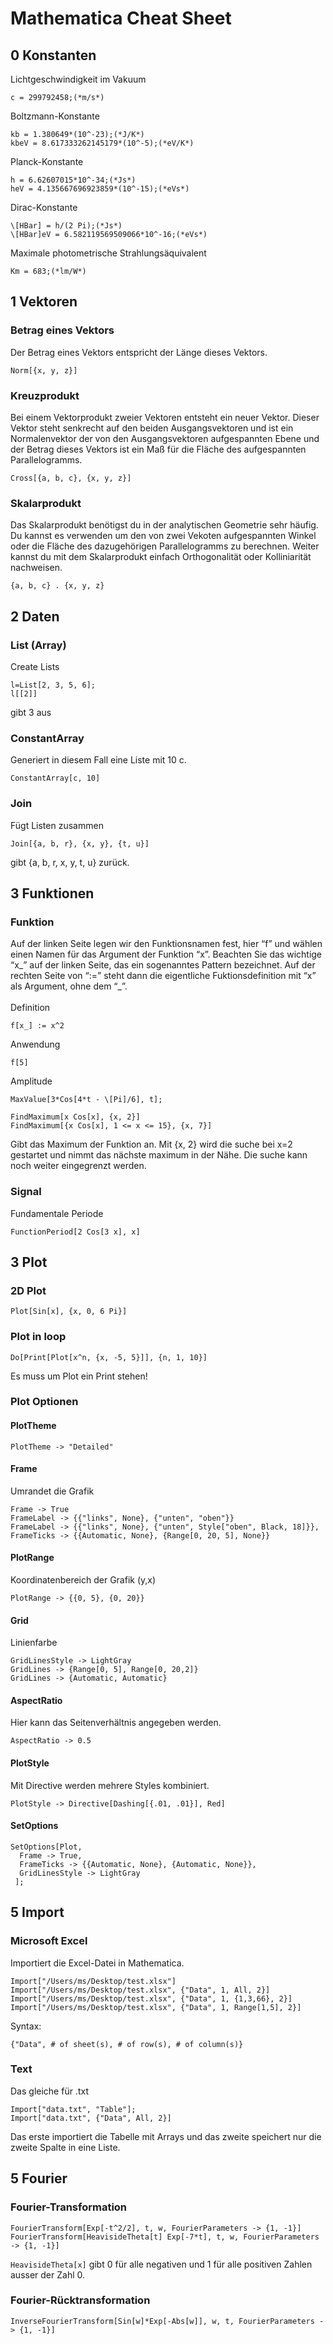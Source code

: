 # Mathematica Cheat Sheet
   ## 0 Konstanten ##
   Lichtgeschwindigkeit im Vakuum
   ```
   c = 299792458;(*m/s*)
   ```
   Boltzmann-Konstante
   ```
   kb = 1.380649*(10^-23);(*J/K*)
   kbeV = 8.617333262145179*(10^-5);(*eV/K*)
   ```
   Planck-Konstante
   ```
   h = 6.62607015*10^-34;(*Js*)
   heV = 4.135667696923859*(10^-15);(*eVs*)
   ```
   Dirac-Konstante
   ```
   \[HBar] = h/(2 Pi);(*Js*)
   \[HBar]eV = 6.582119569509066*10^-16;(*eVs*)
   ```
   Maximale photometrische Strahlungsäquivalent
   ```
   Km = 683;(*lm/W*)
   ```
   ## 1 Vektoren ##
   ### Betrag eines Vektors
   Der Betrag eines Vektors entspricht der Länge dieses Vektors.
   ```
   Norm[{x, y, z}]
   ```
   ### Kreuzprodukt
   Bei einem Vektorprodukt zweier Vektoren entsteht ein neuer Vektor. Dieser Vektor steht senkrecht auf den beiden Ausgangsvektoren und ist ein Normalenvektor der von den Ausgangsvektoren aufgespannten Ebene und der Betrag dieses Vektors ist ein Maß für die Fläche des aufgespannten Parallelogramms.
   ```
   Cross[{a, b, c}, {x, y, z}]
   ```
   
   ### Skalarprodukt
   Das Skalarprodukt benötigst du in der analytischen Geometrie sehr häufig. Du kannst es verwenden um den von zwei Vekoten aufgespannten Winkel oder die Fläche des dazugehörigen Parallelogramms zu berechnen. Weiter kannst du mit dem Skalarprodukt einfach Orthogonalität oder Kolliniarität nachweisen.
   ```
   {a, b, c} . {x, y, z}
   ```
   ## 2 Daten ##
   ### List (Array)
   Create Lists
   ```
   l=List[2, 3, 5, 6];
   l[[2]]
   ```
   gibt 3 aus
   
   ### ConstantArray
   Generiert in diesem Fall eine Liste mit 10 c.
   ```
   ConstantArray[c, 10]
   ```
   ### Join
   Fügt Listen zusammen
   ```
   Join[{a, b, r}, {x, y}, {t, u}]
   ```
   gibt {a, b, r, x, y, t, u} zurück.
   
   ## 3 Funktionen ##
   ### Funktion ###
   Auf der linken Seite legen wir den Funktionsnamen fest, hier “f” und wählen einen Namen für das
Argument der Funktion “x”. Beachten Sie das wichtige “x_” auf der linken Seite, das ein sogenanntes
Pattern bezeichnet. Auf der rechten Seite von “:=” steht dann die eigentliche Fuktionsdefinition mit “x” als Argument, ohne dem “_”.<br><br>
   Definition
   ```
   f[x_] := x^2
   ```
   Anwendung
   ```
   f[5]
   ```
   Amplitude
   ```
   MaxValue[3*Cos[4*t - \[Pi]/6], t];
   
   FindMaximum[x Cos[x], {x, 2}]
   FindMaximum[{x Cos[x], 1 <= x <= 15}, {x, 7}]
   ```
   Gibt das Maximum der Funktion an. Mit {x, 2} wird die suche bei x=2 gestartet und nimmt das nächste maximum in der Nähe. Die suche kann noch weiter eingegrenzt werden. 
   ### Signal ###
   Fundamentale Periode
   ```
   FunctionPeriod[2 Cos[3 x], x]
   ```
   
   
   ## 3 Plot ##
   
   ### 2D Plot ###
   
   ```
   Plot[Sin[x], {x, 0, 6 Pi}]
   ```
   ### Plot in loop ###
   ```
   Do[Print[Plot[x^n, {x, -5, 5}]], {n, 1, 10}]
   ```
   Es muss um Plot ein Print stehen!
   
   ### Plot Optionen ###
   
   #### PlotTheme
   ```
   PlotTheme -> "Detailed"
   ```
  
   #### Frame ####
   Umrandet die Grafik
   ```
   Frame -> True
   FrameLabel -> {{"links", None}, {"unten", "oben"}}
   FrameLabel -> {{"links", None}, {"unten", Style["oben", Black, 18]}},
   FrameTicks -> {{Automatic, None}, {Range[0, 20, 5], None}}
   ```
   
   #### PlotRange ####
   Koordinatenbereich der Grafik (y,x)
   ```
   PlotRange -> {{0, 5}, {0, 20}}
   ```

   #### Grid ####
   Linienfarbe
   ```   
   GridLinesStyle -> LightGray
   GridLines -> {Range[0, 5], Range[0, 20,2]}
   GridLines -> {Automatic, Automatic}
   ```
   
   #### AspectRatio ####
   Hier kann das Seitenverhältnis angegeben werden. 
   ``` 
   AspectRatio -> 0.5
   ``` 
   #### PlotStyle ####
   Mit Directive werden mehrere Styles kombiniert.
   ```
   PlotStyle -> Directive[Dashing[{.01, .01}], Red]
   ```
   
   #### SetOptions ####
   ```
   SetOptions[Plot,
     Frame -> True,
     FrameTicks -> {{Automatic, None}, {Automatic, None}},
     GridLinesStyle -> LightGray
    ];
   ```
   
   ## 5 Import ##
   
   ### Microsoft Excel ###
   Importiert die Excel-Datei in Mathematica.

   ```
   Import["/Users/ms/Desktop/test.xlsx"]
   Import["/Users/ms/Desktop/test.xlsx", {"Data", 1, All, 2}]
   Import["/Users/ms/Desktop/test.xlsx", {"Data", 1, {1,3,66}, 2}]
   Import["/Users/ms/Desktop/test.xlsx", {"Data", 1, Range[1,5], 2}]
   ```
   Syntax:
   ```
   {"Data", # of sheet(s), # of row(s), # of column(s)}
   ```
   
   ### Text
   
   Das gleiche für .txt
   ```
   Import["data.txt", "Table"];
   Import["data.txt", {"Data", All, 2}]
   ```
   Das erste importiert die Tabelle mit Arrays und das zweite speichert nur die zweite Spalte in eine Liste. 
   
   ## 5 Fourier ##
   
   ### Fourier-Transformation
   ```
   FourierTransform[Exp[-t^2/2], t, w, FourierParameters -> {1, -1}]
   FourierTransform[HeavisideTheta[t] Exp[-7*t], t, w, FourierParameters -> {1, -1}]
   ```
   `HeavisideTheta[x]` gibt 0 für alle negativen und 1 für alle positiven Zahlen ausser der Zahl 0.
   ### Fourier-Rücktransformation
   ```
   InverseFourierTransform[Sin[w]*Exp[-Abs[w]], w, t, FourierParameters -> {1, -1}]
   ```
  
